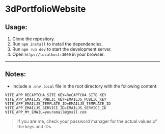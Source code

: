 # 3dPortfolioWebsite

## Usage:
1. Clone the repository.
2. Run `npm install` to install the dependencies.
3. Run `npm run dev` to start the development server.
4. Open `http://localhost:3000` in your browser.

---

## Notes:
- Include a `.env.local` file in the root directory with the following content:
```
VITE_APP_RECAPTCHA_SITE_KEY=ReCAPTCHA_SITE_KEY
VITE_APP_EMAILJS_PUBLIC_KEY=EMAILJS_PUBLIC_KEY
VITE_APP_EMAILJS_TEMPLATE_ID=EMAILJS_TEMPLATE_ID
VITE_APP_EMAILJS_SERVICE_ID=EMAILJS_SERVICE_ID
VITE_APP_MY_EMAIL=youremail@gmail.com
```

>If you are me, check your password manager for the actual values of the keys and IDs.
 
